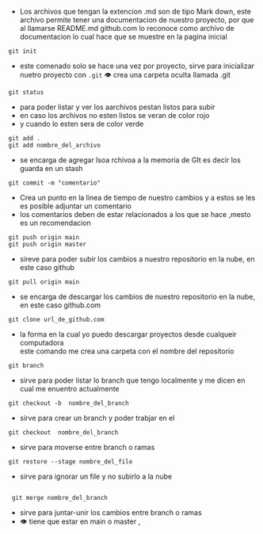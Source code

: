 * Los archivos que tengan la extencion .md son  de tipo Mark down,
    este archivo permite  tener una documentacion de nuestro proyecto, por que al llamarse  README.md github.com lo reconoce como archivo de
    documentacion lo  cual hace que se muestre en la pagina inicial
 
 ```
 git init
 ```
 - este comenado solo se hace una vez por  proyecto,  sirve para  inicializar nuetro proyecto  con ``.git``
 👁️ crea una carpeta oculta llamada .git
 
 
 ``
 git status
 ``
 - para poder listar y ver los aarchivos pestan listos para subir
 - en caso los archivos no esten listos se veran de color rojo
 - y cuando lo esten sera de color verde
 
 ```
 git add . 
 git add nombre_del_archivo
 ```
-  se encarga de  agregar lsoa rchivoa a la memoria de GIt  es decir los guarda en un stash
 
 ```
 git commit -m "comentario"
 ```
 
 - Crea un punto en la linea de tiempo   de nuestro cambios y  a estos se les es posible adjuntar un comentario 
 - los comentarios deben de estar relacionados a los que se hace ,mesto  es  un recomendacion
 
 ```
 git push origin main
 git push origin master
 ```
 
 - sireve para  poder subir los cambios a nuestro repositorio en la nube, en este caso  github


 ```  
 git pull origin main
```

 - se encarga de descargar los cambios de nuestro repositorio en la nube,  en este  caso github.com


```
git clone url_de_github.com
```
 - la forma en la cual yo puedo descargar proyectos  desde cualqueir computadora  
  este comando me crea una carpeta con el nombre del repositorio



 ```  
 git branch
 ```

 - sirve para poder listar lo branch que tengo localmente y  me dicen en cual me enuentro actualmente


 ```
 git checkout -b  nombre_del_branch
 ```

 - sirve para crear un branch  y poder trabjar en el 

 ``` 
 git checkout  nombre_del_branch
 ```
  - sirve para  moverse entre  branch  o ramas

  ```
  git restore --stage nombre_del_file
```
 - sirve para  ignorar un file  y no subirlo a la nube

 ```
  
  git merge nombre_del_branch
 ```
 - sirve para juntar-unir los cambios entre branch  o ramas 
 - :eye: tiene que estar en main o  master , 

  
